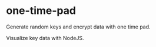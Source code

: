 # one-time-pad

Generate random keys and encrypt data with one time pad.

Visualize key data with NodeJS.
